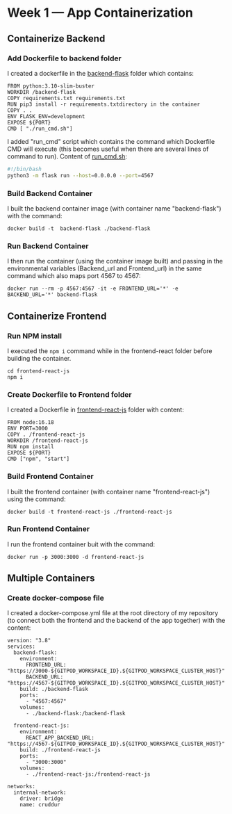 # Week 1 — App Containerization

## Containerize Backend

### Add Dockerfile to backend folder
I created a dockerfile in the [backend-flask](backend-flask/Dockerfile) folder which contains:

```
FROM python:3.10-slim-buster
WORKDIR /backend-flask
COPY requirements.txt requirements.txt
RUN pip3 install -r requirements.txtdirectory in the container
COPY . .
ENV FLASK_ENV=development
EXPOSE ${PORT}
CMD [ "./run_cmd.sh"]
```

I added "run_cmd" script which contains the command which Dockerfile CMD will execute (this becomes useful when there are several lines of command to run).
Content of [run_cmd.sh](backend-flask/run_cmd.sh):

```sh
#!/bin/bash
python3 -m flask run --host=0.0.0.0 --port=4567
```

### Build Backend Container
I built the backend container image (with container name "backend-flask") with the command:

```
docker build -t  backend-flask ./backend-flask
```
### Run Backend Container
I then run the container (using the container image built) and passing in the environmental variables (Backend_url and Frontend_url) in the same command which also maps port 4567 to 4567:

```
docker run --rm -p 4567:4567 -it -e FRONTEND_URL='*' -e BACKEND_URL='*' backend-flask
```


## Containerize Frontend

### Run NPM install
I executed the ` npm i ` command while in the frontend-react folder before building the container.

```
cd frontend-react-js
npm i
```

### Create Dockerfile to Frontend folder
I created a Dockerfile in [frontend-react-js](frontend-react-js/Dockerfile) folder with content:

```
FROM node:16.18
ENV PORT=3000
COPY . /frontend-react-js
WORKDIR /frontend-react-js
RUN npm install
EXPOSE ${PORT}
CMD ["npm", "start"]
```

### Build Frontend Container
I built the frontend container (with container name "frontend-react-js") using the command:

```
docker build -t frontend-react-js ./frontend-react-js
```

### Run Frontend Container
I run the frontend container buit with the command:

```
docker run -p 3000:3000 -d frontend-react-js
```



## Multiple Containers

### Create docker-compose file
I created a docker-compose.yml file at the root directory of my repository (to connect both the frontend and the backend of the app together) with the content:

```
version: "3.8"
services:
  backend-flask:
    environment:
      FRONTEND_URL: "https://3000-${GITPOD_WORKSPACE_ID}.${GITPOD_WORKSPACE_CLUSTER_HOST}"
      BACKEND_URL: "https://4567-${GITPOD_WORKSPACE_ID}.${GITPOD_WORKSPACE_CLUSTER_HOST}"
    build: ./backend-flask
    ports:
      - "4567:4567"
    volumes:
      - ./backend-flask:/backend-flask
  
  frontend-react-js:
    environment:
      REACT_APP_BACKEND_URL: "https://4567-${GITPOD_WORKSPACE_ID}.${GITPOD_WORKSPACE_CLUSTER_HOST}"
    build: ./frontend-react-js
    ports:
      - "3000:3000"
    volumes:
      - ./frontend-react-js:/frontend-react-js

networks: 
  internal-network:
    driver: bridge
    name: cruddur   
```


